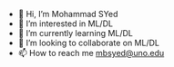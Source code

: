 - 👋 Hi, I’m Mohammad SYed
- 👀 I’m interested in ML/DL
- 🌱 I’m currently learning ML/DL
- 💞️ I’m looking to collaborate on ML/DL
- 📫 How to reach me mbsyed@uno.edu


